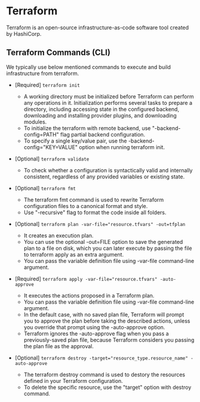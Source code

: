 # Terraform
Terraform is an open-source infrastructure-as-code software tool created by HashiCorp.

## Terraform Commands (CLI)
We typically use below mentioned commands to execute and build infrastructure from terraform.

-   [Required] `terraform init`
    -   A working directory must be initialized before Terraform can perform any operations in it. Initialization performs several tasks to prepare a directory, including accessing state in the configured backend, downloading and installing provider plugins, and downloading modules.
    -   To initialize the terraform with remote backend, use "-backend-config=PATH" flag partial backend configuration. 
    -   To specify a single key/value pair, use the -backend-config="KEY=VALUE" option when running terraform init.

-   [Optional] `terraform validate`
    -   To check whether a configuration is syntactically valid and internally consistent, regardless of any provided variables or existing state.

-   [Optional] `terraform fmt`
    -   The terraform fmt command is used to rewrite Terraform configuration files to a canonical format and style. 
    -   Use "-recursive" flag to format the code inside all folders.

-   [Optional] `terraform plan -var-file="resource.tfvars" -out=tfplan`
    -   It creates an execution plan. 
    -   You can use the optional -out=FILE option to save the generated plan to a file on disk, which you can later execute by passing the file to terraform apply as an extra argument.
    -   You can pass the variable definition file using -var-file command-line argument.

-   [Required] `terraform apply -var-file="resource.tfvars" -auto-approve`
    -   It executes the actions proposed in a Terraform plan. 
    -   You can pass the variable definition file using -var-file command-line argument.
    -   In the default case, with no saved plan file, Terraform will prompt you to approve the plan before taking the described actions, unless you override that prompt using the -auto-approve option. 
    -   Terraform ignores the -auto-approve flag when you pass a previously-saved plan file, because Terraform considers you passing the plan file as the approval.

-   [Optional] `terraform destroy -target="resource_type.resource_name" -auto-approve`
    -   The terraform destroy command is used to destory the resources defined in your Terraform configuration.
    -   To delete the specific resource, use the "target" option with destroy command.